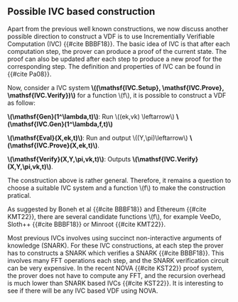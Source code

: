 ## Possible IVC based construction 

Apart from the previous well known constructions, we now discuss another possible direction to construct a VDF is to use Incrementially Verifiable Computation (IVC) {{#cite BBBF18}}. The basic idea of IVC is that after each computation step, the prover can produce a proof of the current state. The proof can also be updated after each step to produce a new proof for the corresponding step. The definition and properties of IVC can be found in {{#cite Pa08}}. 

Now, consider a IVC system **\\((\mathsf{IVC.Setup}, \mathsf{IVC.Prove}, \mathsf{IVC.Verify})\\)** for a function \\(f\\), it is possible to construct a VDF as follow:

**\\(\mathsf{Gen}(1^\lambda,t)\\)**: Run \\((ek,vk) \leftarrow\\) **\\(\mathsf{IVC.Gen}(1^\lambda,f,t)\\)**

**\\(\mathsf{Eval}(X,ek,t)\\)**: Run and output \\((Y,\pi)\leftarrow\\) **\\(\mathsf{IVC.Prove}(X,ek,t)\\)**.

**\\(\mathsf{Verify}(X,Y,\pi,vk,t)\\)**: Outputs **\\(\mathsf{IVC.Verify}(X,Y,\pi,vk,t)\\)**.

The construction above is rather general. Therefore, it remains a question to choose a suitable IVC system and a function \\(f\\) to make the construction pratical.

As suggested by Boneh et al {{#cite BBBF18}} and Ethereum {{#cite KMT22}}, there are several candidate functions \\(f\\), for example VeeDo, Sloth++ {{#cite BBBF18}} or Minroot {{#cite KMT22}}. 

Most previous IVCs involves using succinct non-interactive arguments of knowledge (SNARK). For these IVC constructions, at each step the prover has to constructs a SNARK which verifies a SNARK {{#cite BBBF18}}. This involves many FFT operations each step, and the SNARK verification circuit can be very expensive. In the recent NOVA {{#cite KST22}} proof system, the prover does not have to compute any FFT, and the recursion overhead is much lower than SNARK based IVCs {{#cite KST22}}. It is interesting to see if there will be any IVC based VDF using NOVA.